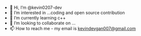 - 👋 Hi, I’m @kevin0207-dev
- 👀 I’m interested in ...coding and open source contribution
- 🌱 I’m currently learning c++
- 💞️ I’m looking to collaborate on ...
- 📫 How to reach me - my email is kevindevgan007@gmail.com

<!---
kevin0207-dev/kevin0207-dev is a ✨ special ✨ repository because its `README.md` (this file) appears on your GitHub profile.
You can click the Preview link to take a look at your changes.
--->
